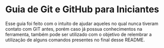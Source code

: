 # Guia de Git e GitHub para Iniciantes

Esse guia foi feito com o intuito de ajudar aqueles no qual nunca tiveram contato com GIT antes, porém caso já possua conhecimentos na ferramenta, também pode ser utilizado com o objetivo de relembrar a utilização de alguns comandos presentes no final desse README.